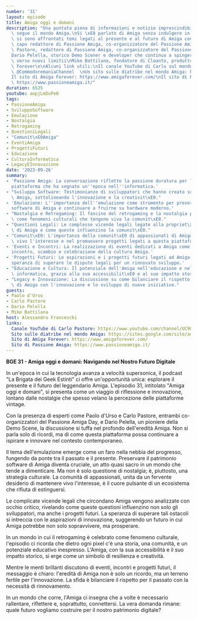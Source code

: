 ```yaml
---
number: '31'
layout: episode
title: Amiga oggi e domani
description: "Una puntata piena di informazioni e notizie imprescindibile per chi\
  \ segue il mondo Amiga.\nSi \xE8 parlato di Amiga senza indulgere in nostalgie e\
  \ si sono affrontati temi legati al presente e al futuro di Amiga con:\nPaolo d'Urso,\
  \ capo redattore di Passione Amiga, co-organizzatore del Passione Amiga day\nCarlo\
  \ Pastore, redattore di Passione Amiga, co-organizzatore del Passione Amiga day\n\
  Dario Pelella, storico Demo Scener e developer che continua a spingere  l'hardware\
  \ verso nuovi limitii\nMike Battilana, fondatore di Cloanto, produttore di Amiga\
  \ Forever\n\nAlcuni link utili:\nIl canale YouTube di Carlo sul mondo Commodore:\
  \ @CommodoremaniaChannel  \nUn sito sulle diatribe nel mondo Amiga: https://sites.google.com/site/amigadocuments/\n\
  Il sito di Amiga Forever: https://www.amigaforever.com/\nIl sito di Passione Amiga:\
  \ https://www.passioneamiga.it/"
duration: 6525
youtube: aopjLmDuPe0
tags:
- PassioneAmiga
- SviluppoSoftware
- Emulazione
- Nostalgia
- Retrogaming
- QuestioniLegali
- "Comunit\xE0Amiga"
- EventiAmiga
- ProgettiFuturi
- Educazione
- CulturaInformatica
- LegacyEInnovazione
date: '2023-09-26'
summary:
- 'Passione Amiga: La conversazione riflette la passione duratura per l''Amiga, una
  piattaforma che ha segnato un''epoca nell''informatica.'
- "Sviluppo Software: Testimonianze di sviluppatori che hanno creato software per\
  \ Amiga, sottolineando l'innovazione e la creativit\xE0."
- 'Emulazione: L''importanza dell''emulazione come strumento per preservare il patrimonio
  software di Amiga e continuare a fruirne su hardware moderno.'
- "Nostalgia e Retrogaming: Il fascino del retrogaming e la nostalgia per l'Amiga\
  \ come fenomeni culturali che tengono viva la comunit\xE0."
- "Questioni Legali: Le complesse vicende legali legate alla propriet\xE0 intellettuale\
  \ di Amiga e come queste influenzino la comunit\xE0."
- "Comunit\xE0: L'importanza della comunit\xE0 di appassionati di Amiga nel mantenere\
  \ vivo l'interesse e nel promuovere progetti legati a questa piattaforma."
- 'Eventi e Incontri: La realizzazione di eventi dedicati a Amiga come momenti di
  incontro, scambio e celebrazione della cultura Amiga.'
- 'Progetti Futuri: Le aspirazioni e i progetti futuri legati ad Amiga, compresa la
  speranza di superare le dispute legali per un rinnovato sviluppo.'
- "Educazione e Cultura: Il potenziale dell'Amiga nell'educazione e nella cultura\
  \ informatica, grazie alla sua accessibilit\xE0 e al suo impatto storico."
- "Legacy e Innovazione: La discussione su come bilanciare il rispetto per l'eredit\xE0\
  \ di Amiga con l'innovazione e lo sviluppo di nuove iniziative."
guests:
- Paolo d'Urso
- Carlo Pastore
- Dario Pelella
- Mike Battilana
host: Alessandro Franceschi
links:
  Canale YouTube di Carlo Pastore: https://www.youtube.com/channel/UC9QJjQJl9J5J8J3J9JjJjJQ
  Sito sulle diatribe nel mondo Amiga: https://sites.google.com/site/amigadocuments/
  Sito di Amiga Forever: https://www.amigaforever.com/
  Sito di Passione Amiga: https://www.passioneamiga.it/
---
```

**BGE 31 - Amiga oggi e domani: Navigando nel Nostro Futuro Digitale**

In un'epoca in cui la tecnologia avanza a velocità supersonica, il podcast "La Brigata dei Geek Estinti" ci offre un'opportunità unica: esplorare il presente e il futuro del leggendario Amiga. L'episodio 31, intitolato "Amiga oggi e domani", si presenta come un viaggio di riflessione e innovazione, lontano dalle nostalgie che spesso velano la percezione delle piattaforme vintage.

Con la presenza di esperti come Paolo d'Urso e Carlo Pastore, entrambi co-organizzatori del Passione Amiga Day, e Dario Pelella, un pioniere della Demo Scene, la discussione si tuffa nel profondo dell'eredità Amiga. Non si parla solo di ricordi, ma di come questa piattaforma possa continuare a ispirare e innovare nel contesto contemporaneo.

Il tema dell'emulazione emerge come un faro nella nebbia del progresso, fungendo da ponte tra il passato e il presente. Preservare il patrimonio software di Amiga diventa cruciale, un atto quasi sacro in un mondo che tende a dimenticare. Ma non è solo questione di nostalgia; è, piuttosto, una strategia culturale. La comunità di appassionati, unita da un fervente desiderio di mantenere vivo l'interesse, è il cuore pulsante di un ecosistema che rifiuta di estinguersi.

Le complicate vicende legali che circondano Amiga vengono analizzate con occhio critico, rivelando come queste questioni influenzino non solo gli sviluppatori, ma anche i progetti futuri. La speranza di superare tali ostacoli si intreccia con le aspirazioni di innovazione, suggerendo un futuro in cui Amiga potrebbe non solo sopravvivere, ma prosperare.

In un mondo in cui il retrogaming è celebrato come fenomeno culturale, l'episodio ci ricorda che dietro ogni pixel c'è una storia, una comunità, e un potenziale educativo inespresso. L'Amiga, con la sua accessibilità e il suo impatto storico, si erge come un simbolo di resilienza e creatività.

Mentre le menti brillanti discutono di eventi, incontri e progetti futuri, il messaggio è chiaro: l'eredità di Amiga non è solo un ricordo, ma un terreno fertile per l'innovazione. La sfida è bilanciare il rispetto per il passato con la necessità di rinnovamento.

In un mondo che corre, l'Amiga ci insegna che a volte è necessario rallentare, riflettere e, soprattutto, connettersi. La vera domanda rimane: quale futuro vogliamo costruire per il nostro patrimonio digitale?

